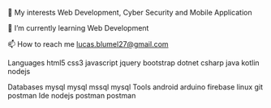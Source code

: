 🔭 My interests Web Development, Cyber Security and Mobile Application

🌱 I’m currently learning Web Development

📫 How to reach me lucas.blumel27@gmail.com


Languages
html5 css3   javascript   jquery   bootstrap   dotnet   csharp   java   kotlin   nodejs

Databases
mysql   mysql   mssql   mysql
Tools
android   arduino   firebase   linux   git   postman
Ide
nodejs   postman   postman
